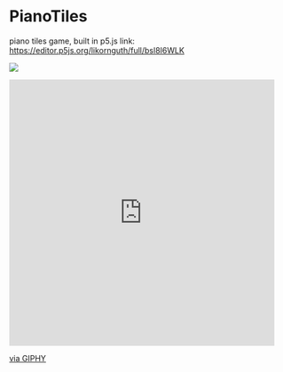 # PianoTiles
piano tiles game, built in p5.js
link: https://editor.p5js.org/likornguth/full/bsl8I6WLK

![](https://media.giphy.com/media/WCRRfqsTAxMezIcXZa/giphy.gif)

<iframe src="https://giphy.com/embed/WCRRfqsTAxMezIcXZa" width="478" height="480" frameBorder="0" class="giphy-embed" allowFullScreen></iframe><p><a href="https://giphy.com/gifs/WCRRfqsTAxMezIcXZa">via GIPHY</a></p>
